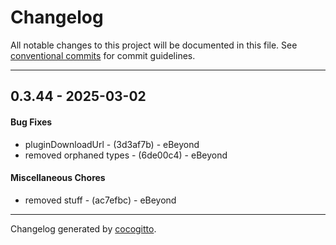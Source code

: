 # Changelog
All notable changes to this project will be documented in this file. See [conventional commits](https://www.conventionalcommits.org/) for commit guidelines.

- - -
## 0.3.44 - 2025-03-02
#### Bug Fixes
- pluginDownloadUrl - (3d3af7b) - eBeyond
- removed orphaned types - (6de00c4) - eBeyond
#### Miscellaneous Chores
- removed stuff - (ac7efbc) - eBeyond

- - -

Changelog generated by [cocogitto](https://github.com/cocogitto/cocogitto).